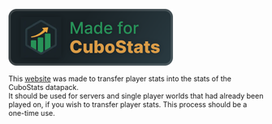 <a href="https://modrinth.com/project/cubostats" rel="nofollow"><img src="https://raw.githubusercontent.com/awLyxz/cubostats-retroactive/refs/heads/main/assets/made_for_cubostats.svg" style="max-width: 100%;"></a>

This <a href="https://awlyxz.github.io/cubostats-retroactive/" rel="nofollow">website</a> was made to transfer player stats into the stats of the CuboStats datapack.
<br>
It should be used for servers and single player worlds that had already been played on, if you wish to transfer player stats.
This process should be a one-time use.
